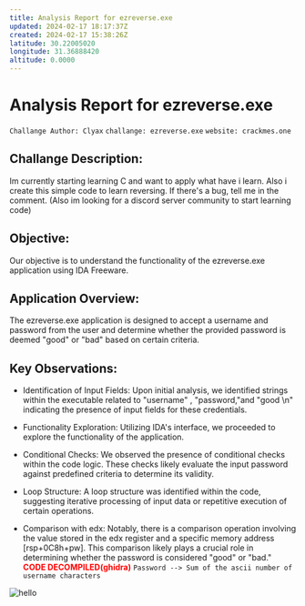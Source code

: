 ```yaml
---
title: Analysis Report for ezreverse.exe
updated: 2024-02-17 18:17:37Z
created: 2024-02-17 15:38:26Z
latitude: 30.22005020
longitude: 31.36888420
altitude: 0.0000
---
```


# Analysis Report for ezreverse.exe
`Challange Author: Clyax` `challange: ezreverse.exe` `website: crackmes.one`
## Challange Description:
Im currently starting learning C and want to apply what have i learn. Also i create this simple code to learn reversing. If there's a bug, tell me in the comment. (Also im looking for a discord server community to start learning code)
## Objective:
Our objective is to understand the functionality of the ezreverse.exe application using IDA Freeware.

## Application Overview:
The ezreverse.exe application is designed to accept a username and password from the user and determine whether the provided password is deemed "good" or "bad" based on certain criteria.

## Key Observations:
- Identification of Input Fields: Upon initial analysis, we identified strings within the executable related to "username" , "password,"and "good \n" indicating the presence of input fields for these credentials.

- Functionality Exploration: Utilizing IDA's interface, we proceeded to explore the functionality of the application.

- Conditional Checks: We observed the presence of conditional checks  within the code logic. These checks likely evaluate the input password against predefined criteria to determine its validity.

- Loop Structure: A loop structure was identified within the code, suggesting iterative processing of input data or repetitive execution of certain operations.

- Comparison with edx: Notably, there is a comparison operation involving the value stored in the edx register and a specific memory address [rsp+0C8h+pw]. This comparison likely plays a crucial role in determining whether the password is considered "good" or "bad."
<span style="color:red">**CODE DECOMPILED(ghidra)**</span>
`Password --> Sum of the ascii number of username characters`




![hello](https://github.com/seiffawal/crackmes.one_sol/assets/83987697/354f4dbf-aa5f-4360-bdfa-f87c9da85afb)

